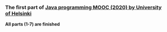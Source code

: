 ### The first part of [Java programming MOOC (2020) by University of Helsinki](https://java-programming.mooc.fi/)

**All parts (1-7) are finished**
